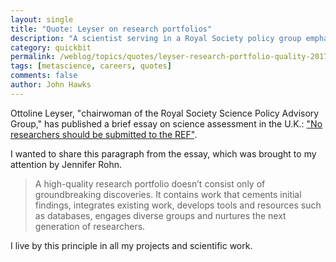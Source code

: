 ```yaml
---
layout: single
title: "Quote: Leyser on research portfolios"
description: "A scientist serving in a Royal Society policy group emphasizes the breadth of activity that makes research worth supporting."
category: quickbit
permalink: /weblog/topics/quotes/leyser-research-portfolio-quality-2017.html
tags: [metascience, careers, quotes]
comments: false
author: John Hawks
---
```


Ottoline Leyser, "chairwoman of the Royal Society Science Policy Advisory Group," has published a brief essay on science assessment in the U.K.: <a href="http://www.researchresearch.com/news/article/?articleId=1366743">"No researchers should be submitted to the REF"</a>.

I wanted to share this paragraph from the essay, which was brought to my attention by Jennifer Rohn.

<blockquote>A high-quality research portfolio doesn’t consist only of groundbreaking discoveries. It contains work that cements initial findings, integrates existing work, develops tools and resources such as databases, engages diverse groups and nurtures the next generation of researchers.</blockquote>

I live by this principle in all my projects and scientific work.


